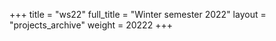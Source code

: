 +++
title = "ws22"
full_title = "Winter semester 2022"
layout = "projects_archive"
weight = 20222
+++
